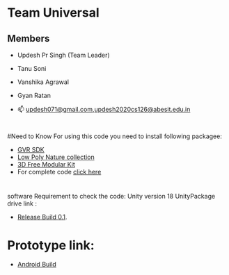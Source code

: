 # Team Universal
## Members
- Updesh Pr Singh (Team Leader)
- Tanu Soni
- Vanshika Agrawal
- Gyan Ratan

- 📫 updesh071@gmail.com,updesh2020cs126@abesit.edu.in
#
#
#Need to Know
For using this code you need to install following packagee:
- [GVR SDK](https://github.com/googlevr/gvr-unity-sdk/releases)
- [Low Poly Nature collection](https://assetstore.unity.com/packages/3d/environments/landscapes/low-poly-simple-nature-pack-162153)
- [3D Free Modular Kit](https://assetstore.unity.com/packages/3d/environments/3d-free-modular-kit-85732)
- For complete code [click here](https://drive.google.com/drive/folders/1HHfjVsKoDJRPRjVetzxMUnduNuX-gQ__)
#

software Requirement to check the code: Unity version 18
UnityPackage  drive link :
- [Release Build 0.1](https://github.com/Gyan-Ratan/Meta_Mall/tags).


# Prototype link:
- [Android Build](https://www.youtube.com/embed/tRPDQWdFoO0)

